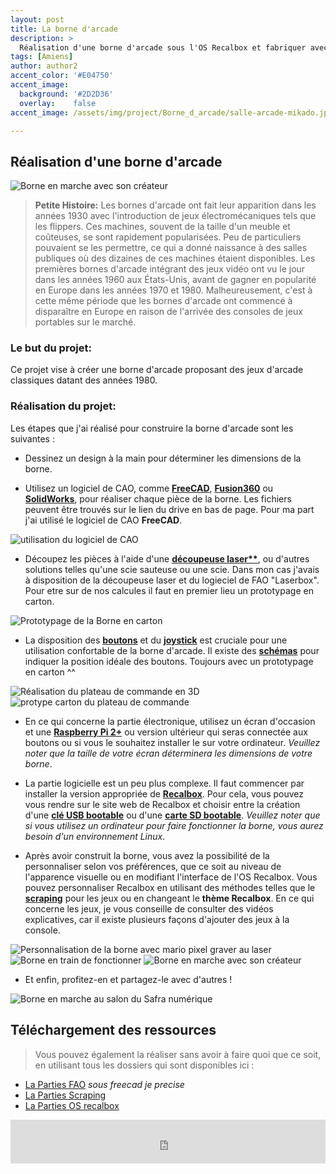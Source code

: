 ```yaml
---
layout: post
title: La borne d'arcade
description: >
  Réalisation d'une borne d'arcade sous l'OS Recalbox et fabriquer avec tout les outils du Makerspace dans les locaux d'Unilasalle Amiens encadré par Adrien Bracq (Enseignant Chercheur).
tags: [Amiens]
author: author2
accent_color: '#E04750'
accent_image:
  background: '#2D2D36'
  overlay:    false
accent_image: /assets/img/project/Borne_d_arcade/salle-arcade-mikado.jpg

---
```


## Réalisation d'une borne d'arcade

![Borne en marche avec son créateur](/assets/img/project/Borne_d_arcade/borne-d-arcade.png)

> **Petite Histoire:**
Les bornes d'arcade ont fait leur apparition dans les années 1930 avec l'introduction de jeux électromécaniques tels que les flippers. Ces machines, souvent de la taille d'un meuble et coûteuses, se sont rapidement popularisées. Peu de particuliers pouvaient se les permettre, ce qui a donné naissance à des salles publiques où des dizaines de ces machines étaient disponibles. Les premières bornes d'arcade intégrant des jeux vidéo ont vu le jour dans les années 1960 aux États-Unis, avant de gagner en popularité en Europe dans les années 1970 et 1980.
Malheureusement, c'est à cette même période que les bornes d'arcade ont commencé à disparaître en Europe en raison de l'arrivée des consoles de jeux portables sur le marché.

### **Le but du projet:**

Ce projet vise à créer une borne d'arcade proposant des jeux d'arcade classiques datant des années 1980.

### Réalisation du projet:

Les étapes que j'ai réalisé pour construire la borne d'arcade sont les suivantes :

- Dessinez un design à la main pour déterminer les dimensions de la borne.

- Utilisez un logiciel de CAO, comme **[FreeCAD](https://www.google.com/url?sa=t&rct=j&q=&esrc=s&source=web&cd=&cad=rja&uact=8&ved=2ahUKEwj5odvWjeCBAxWMV6QEHQQbCjQQFnoECBUQAQ&url=https%3A%2F%2Fwww.freecad.org%2Findex.php%3Flang%3Dfr&usg=AOvVaw17WDYd8I-_k42_OpiwajPK&opi=89978449)**, **[Fusion360](https://www.google.com/url?sa=t&rct=j&q=&esrc=s&source=web&cd=&cad=rja&uact=8&ved=2ahUKEwjQ4obojeCBAxUaVqQEHQGGBs4QFnoECBcQAQ&url=https%3A%2F%2Fwww.autodesk.fr%2Fproducts%2Ffusion-360%2Foverview&usg=AOvVaw0o3YgBfEPtwNNOSe69fjn3&opi=89978449)** ou **[SolidWorks](https://www.google.com/url?sa=t&rct=j&q=&esrc=s&source=web&cd=&cad=rja&uact=8&ved=2ahUKEwio86HxjeCBAxXTRUEAHeEFAGQQFnoECAgQAQ&url=https%3A%2F%2Fwww.solidworks.com%2Ffr&usg=AOvVaw2PKKzNpHSQdI9BvKXJUuLo&opi=89978449)**, pour réaliser chaque pièce de la borne. Les fichiers peuvent être trouvés sur le lien du drive en bas de page. Pour ma part j'ai utilisé le logiciel de CAO **FreeCAD**.

![utilisation du logiciel de CAO](/assets/img/project/Borne_d_arcade/CAO.png)

- Découpez les pièces à l'aide d'une **[découpeuse laser**](https://www.google.com/url?sa=i&url=https%3A%2F%2Fwww.youtube.com%2Fwatch%3Fv%3DrHq1XwIzPL4&psig=AOvVaw0GFboQfyNL2UuevHQNS55l&ust=1696636394385000&source=images&cd=vfe&opi=89978449&ved=0CBQQ3YkBahcKEwjAzuebjeCBAxUAAAAAHQAAAAAQCQ)**, ou d'autres solutions telles qu'une scie sauteuse ou une scie. Dans mon cas j'avais à disposition de la découpeuse laser et du logieciel de FAO "Laserbox". Pour etre sur de nos calcules il faut en premier lieu un prototypage en carton.

![Prototypage de la Borne en carton](/assets/img/project/Borne_d_arcade/protocarton_borne.jpg)

- La disposition des **[boutons](https://www.google.com/url?sa=i&url=https%3A%2F%2Fwww.amazon.com%2FButtons-EG-STARTS-Joystick-Raspberry%2Fdp%2FB01M2X88QP&psig=AOvVaw24R-zllYnmTKl9GBSw74hN&ust=1696636929855000&source=images&cd=vfe&opi=89978449&ved=0CBEQjRxqFwoTCLiRiZuP4IEDFQAAAAAdAAAAABAG)** et du **[joystick](https://www.google.com/url?sa=i&url=https%3A%2F%2Fwww.amazon.com%2FButtons-EG-STARTS-Joystick-Raspberry%2Fdp%2FB01M2X88QP&psig=AOvVaw24R-zllYnmTKl9GBSw74hN&ust=1696636929855000&source=images&cd=vfe&opi=89978449&ved=0CBEQjRxqFwoTCLiRiZuP4IEDFQAAAAAdAAAAABAG)** est cruciale pour une utilisation confortable de la borne d'arcade. Il existe des **[schémas](https://pxlbbq.com/wp-content/uploads/2017/05/sega1_l.png)** pour indiquer la position idéale des boutons. Toujours avec un prototypage en carton ^^

![Réalisation du plateau de commande en 3D](/assets/img/project/Borne_d_arcade/plaque_joystik.png)
![protype carton du plateau de commande](/assets/img/project/Borne_d_arcade/proto.jpg)

- En ce qui concerne la partie électronique, utilisez un écran d'occasion et une **[Raspberry Pi 2+](https://www.raspberrypi.com/documentation/)** ou version ultérieur qui seras connectée aux boutons ou si vous le souhaitez installer le sur votre ordinateur. *Veuillez noter que la taille de votre écran déterminera les dimensions de votre borne*.

- La partie logicielle est un peu plus complexe. Il faut commencer par installer la version appropriée de **[Recalbox](https://www.recalbox.com/fr/)**. Pour cela, vous pouvez vous rendre sur le site web de Recalbox et choisir entre la création d'une **[clé USB bootable](https://www.google.com/url?sa=t&rct=j&q=&esrc=s&source=web&cd=&cad=rja&uact=8&ved=2ahUKEwiv97HRjuCBAxXOR6QEHZBPAUYQtwJ6BAguEAI&url=https%3A%2F%2Fwww.youtube.com%2Fwatch%3Fv%3DGcRBwI9-eug&usg=AOvVaw2VMXTMaAPA_Otew1gt-L4s&opi=89978449)** ou d'une **[carte SD bootable](https://www.google.com/url?sa=t&rct=j&q=&esrc=s&source=web&cd=&cad=rja&uact=8&ved=2ahUKEwiv97HRjuCBAxXOR6QEHZBPAUYQtwJ6BAguEAI&url=https%3A%2F%2Fwww.youtube.com%2Fwatch%3Fv%3DGcRBwI9-eug&usg=AOvVaw2VMXTMaAPA_Otew1gt-L4s&opi=89978449)**. *Veuillez noter que si vous utilisez un ordinateur pour faire fonctionner la borne, vous aurez besoin d'un environnement Linux*.
 
- Après avoir construit la borne, vous avez la possibilité de la personnaliser selon vos préférences, que ce soit au niveau de l'apparence visuelle ou en modifiant l'interface de l'OS Recalbox. Vous pouvez personnaliser Recalbox en utilisant des méthodes telles que le  **[scraping](https://www.youtube.com/watch?v=a8-XDy_tYAw)** pour les jeux ou en changeant le **thème Recalbox**. En ce qui concerne les jeux, je vous conseille de consulter des vidéos explicatives, car il existe plusieurs façons d'ajouter des jeux à la console.

![Personnalisation de la borne avec mario pixel graver au laser](/assets/img/project/Borne_d_arcade/personalisation.jpg)
![Borne en train de fonctionner](/assets/img/project/Borne_d_arcade/ingame.png)
![Borne en marche avec son créateur](/assets/img/project/Borne_d_arcade/borne-d-arcade.png)

- Et enfin, profitez-en et partagez-le avec d'autres !

![Borne en marche au salon du Safra numérique](/assets/img/project/Borne_d_arcade/Safra_numerique.png)


## Téléchargement des ressources 
> Vous pouvez également la réaliser sans avoir à faire quoi que ce soit, en utilisant tous les dossiers qui sont disponibles ici : 

- [La Parties FAO](https://drive.google.com/drive/folders/1l8KBKS_DKK8M51PJvBYQ1OmmrbqSskoz?usp=drive_link) *sous freecad je precise*
- [La Parties Scraping](https://drive.google.com/drive/folders/1VqpI_UWtA0QQUX6-7rAunpzHCxvgmyDm?usp=drive_link)
- [La Parties OS recalbox](https://drive.google.com/drive/folders/1BNq80I9mQ7tGICTAPnmZjTvw8rT7d2Sf?usp=drive_link)

<iframe id="haWidget" allowtransparency="true" src="https://www.helloasso.com/associations/unimakers-association-technique-d-unilasalle-amiens/adhesions/adhesion-unimakers/widget-bouton" style="width: 100%; height: 70px; border: none;"></iframe>